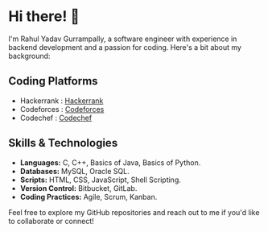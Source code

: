 # Hi there! 👋

I'm Rahul Yadav Gurrampally, a software engineer with experience in backend development and a passion for coding. Here's a bit about my background:
## Coding Platforms

- Hackerrank : [Hackerrank](https://www.hackerrank.com/profile/rahulgurrampally)
- Codeforces : [Codeforces](https://codeforces.com/profile/rahulyadav0508)
- Codechef : [Codechef](https://www.codechef.com/users/rahulyadav0508)


## Skills & Technologies

- **Languages:** C, C++, Basics of Java, Basics of Python.
- **Databases:** MySQL, Oracle SQL.
- **Scripts:** HTML, CSS, JavaScript, Shell Scripting.
- **Version Control:** Bitbucket, GitLab.
- **Coding Practices:** Agile, Scrum, Kanban.


Feel free to explore my GitHub repositories and reach out to me if you'd like to collaborate or connect!

